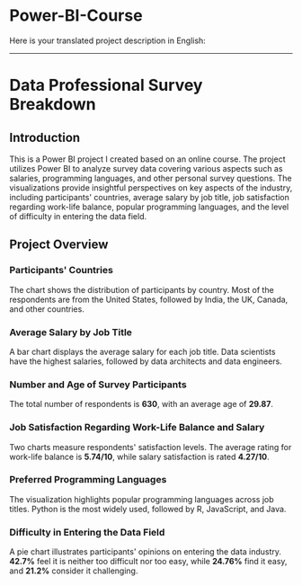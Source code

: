 # Power-BI-Course
Here is your translated project description in English:

---

# Data Professional Survey Breakdown

## Introduction

This is a Power BI project I created based on an online course. The project utilizes Power BI to analyze survey data covering various aspects such as salaries, programming languages, and other personal survey questions. The visualizations provide insightful perspectives on key aspects of the industry, including participants' countries, average salary by job title, job satisfaction regarding work-life balance, popular programming languages, and the level of difficulty in entering the data field.

## Project Overview

### Participants' Countries  
The chart shows the distribution of participants by country. Most of the respondents are from the United States, followed by India, the UK, Canada, and other countries.

### Average Salary by Job Title  
A bar chart displays the average salary for each job title. Data scientists have the highest salaries, followed by data architects and data engineers.

### Number and Age of Survey Participants  
The total number of respondents is **630**, with an average age of **29.87**.

### Job Satisfaction Regarding Work-Life Balance and Salary  
Two charts measure respondents' satisfaction levels. The average rating for work-life balance is **5.74/10**, while salary satisfaction is rated **4.27/10**.

### Preferred Programming Languages  
The visualization highlights popular programming languages across job titles. Python is the most widely used, followed by R, JavaScript, and Java.

### Difficulty in Entering the Data Field  
A pie chart illustrates participants' opinions on entering the data industry. **42.7%** feel it is neither too difficult nor too easy, while **24.76%** find it easy, and **21.2%** consider it challenging.

